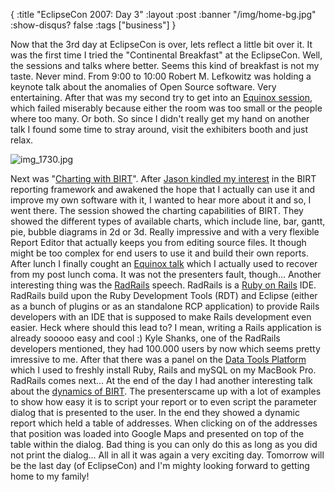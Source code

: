 {
  :title "EclipseCon 2007: Day 3"
  :layout :post
  :banner "/img/home-bg.jpg"
  :show-disqus? false
  :tags ["business"]
}

Now that the 3rd day at EclipseCon is over, lets reflect a little bit over it. It was the first time I tried the "Continental Breakfast" at the EclipseCon. Well, the sessions and talks where better. Seems this kind of breakfast is not my taste. Never mind. From 9:00 to 10:00 Robert M. Lefkowitz was holding a keynote talk about the anomalies of Open Source software. Very entertaining. After that was my second try to get into an [Equinox session](http://www.eclipsecon.org/2007/index.php?page=sub/&id=4243), which failed miserably because either the room was too small or the people where too many. Or both. So since I didn't really get my hand on another talk I found some time to stray around, visit the exhibiters booth and just relax. [](/img/uploads/2007/03/img_1730.jpg "img_1730.jpg")

![img\_1730.jpg](/img/uploads/2007/03/img_1730.jpg)

Next was "[Charting with BIRT](http://www.eclipsecon.org/2007/index.php?page=sub/&id=3804)". After [Jason kindled my interest](http://www.eclipsecon.org/2007/index.php?page=sub/&id=3925) in the BIRT reporting framework and awakened the hope that I actually can use it and improve my own software with it, I wanted to hear more about it and so, I went there. The session showed the charting capabilities of BIRT. They showed the different types of available charts, which include line, bar, gantt, pie, bubble diagrams in 2d or 3d. Really impressive and with a very flexible Report Editor that actually keeps you from editing source files. It though might be too complex for end users to use it and build their own reports. After lunch I finally cought an [Equinox talk](http://www.eclipsecon.org/2007/index.php?page=sub/&id=3849) which I actually used to recover from my post lunch coma. It was not the presenters fault, though... Another interesting thing was the [RadRails](http://www.eclipsecon.org/2007/index.php?page=sub/&id=3752) speech. RadRails is a [Ruby on Rails](http://www.rubyonrails.org/) IDE. RadRails build upon the Ruby Development Tools (RDT) and Eclipse (either as a bunch of plugins or as an standalone RCP application) to provide Rails developers with an IDE that is supposed to make Rails development even easier. Heck where should this lead to? I mean, writing a Rails application is already sooooo easy and cool :) Kyle Shanks, one of the RadRails developers mentioned, they had 100.000 users by now which seems pretty imressive to me. After that there was a panel on the [Data Tools Platform](http://www.eclipsecon.org/2007/index.php?page=sub/&id=3853) which I used to freshly install Ruby, Rails and mySQL on my MacBook Pro. RadRails comes next... At the end of the day I had another interesting talk about the [dynamics of BIRT](http://www.eclipsecon.org/2007/index.php?page=sub/&id=3884). The presenterscame up with a lot of examples to show how easy it is to script your report or to even script the parameter dialog that is presented to the user. In the end they showed a dynamic report which held a table of addresses. When clicking on of the addresses that position was loaded into Google Maps and presented on top of the table within the dialog. Bad thing is you can only do this as long as you did not print the dialog... All in all it was again a very exciting day. Tomorrow will be the last day (of EclipseCon) and I'm mighty looking forward to getting home to my family!
